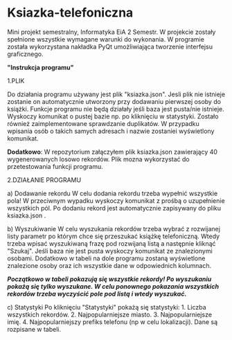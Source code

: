 # Ksiazka-telefoniczna
Mini projekt semestralny, Informatyka EiA 2 Semestr.
W projekcie zostały spełnione wszystkie wymagane warunki do wykonania.
W programie została wykorzystana nakładka PyQt umożliwiająca tworzenie interfejsu graficznego.

**"Instrukcja programu"**

1.PLIK

  Do działania programu używany jest plik "ksiazka.json". Jesli plik nie istnieje zostanie on automatycznie utworzony przy dodawaniu pierwszej osoby do książki. Funkcje programu nie będą działały jeśli baza jest pusta/nie istnieje. Wyskoczy komunikat o pustej bazie np. po kliknięciu w statystyki. Zostało również zaimplementowane sprawdzanie duplikatów. W przypadku wpisania osób o takich samych adresach i nazwie zostaniei wyświetlony komunikat.
  
**Dodatkowo**: W repozytorium załączyłem plik ksiazka.json zawierający 40 wygenerowanych losowo rekordów. Plik mozna wykorzystać do przetestowania funkcji programu. 

2.DZIAŁANIE PROGRAMU

a) Dodawanie rekordu
  W celu dodania rekordu trzeba wypełnić wszystkie pola! W przeciwnym wypadku wyskoczy komunikat z prośbą o uzupełnienie wszystkich pól. Po dodaniu rekord jest automatycznie zapisywany do pliku ksiazka.json . 

b) Wyszukiwanie
  W celu wyszukania rekordów trzeba wybrać z rozwijanej listy parametr po którym chce się przeszukać książkę telefoniczną. Wtedy trzeba wpisać wyszukiwaną frazę pod rozwijaną listą a następnie kliknąć "Szukaj". Jeśli baza nie jest pusta wyskoczy komunikat ze znalezionymi osobami. Dodatkowo w tabeli na dole programu zostaną wyświetlone znalezione osoby oraz ich wszystkie dane w odpowiednich kolumnach. 
  
  ***Początkowo w tabeli pokazują się wszystkie rekordy! Po wyszukaniu pokażą się tylko wyszukane. W celu ponownego pokazania wszystkich rekordów trzeba wyczyścić pole pod listą i wtedy wyszukać.***
  

c) Statystyki
Po kliknięciu "Statystyki" pokażą się statystyki: 1. Liczba wszystkich rekordów. 2. Najpopularniejsze miasto. 3. Najpopularniejsze imię. 4. Najpopularniejszy prefiks telefonu (np w celu lokalizacji). Dane są rozpisane w tabeli.

